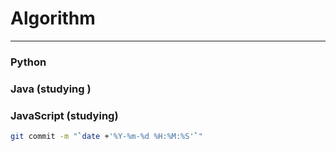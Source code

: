 # Algorithm
---

### Python

### Java (studying )

### JavaScript (studying)

```sh
git commit -m "`date +'%Y-%m-%d %H:%M:%S'`"
```

